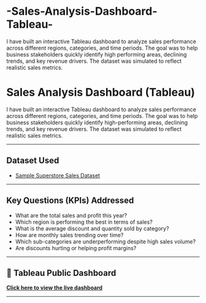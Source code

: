 # -Sales-Analysis-Dashboard-Tableau-
I have built an interactive Tableau dashboard to analyze sales performance across different regions, categories, and time periods. The goal was to help business stakeholders quickly identify high performing areas, declining trends, and key revenue drivers. The dataset was simulated to reflect realistic sales metrics.

# Sales Analysis Dashboard (Tableau)

I have built an interactive Tableau dashboard to analyze sales performance across different regions, categories, and time periods. The goal was to help business stakeholders quickly identify high-performing areas, declining trends, and key revenue drivers. The dataset was simulated to reflect realistic sales metrics.

---

## Dataset Used

- [Sample Superstore Sales Dataset](https://community.tableau.com/s/question/0D54T00000CWeX8SAL/sample-superstore-sales-excelxls)

---

## Key Questions (KPIs) Addressed

- What are the total sales and profit this year?
- Which region is performing the best in terms of sales?
- What is the average discount and quantity sold by category?
- How are monthly sales trending over time?
- Which sub-categories are underperforming despite high sales volume?
- Are discounts hurting or helping profit margins?

---

## 🔗 Tableau Public Dashboard

[**Click here to view the live dashboard**](https://public.tableau.com/app/profile/preeti.rapeti2966/viz/SalesDataAnalysis_17502633686980/SalesDashboard?publish=yes)

---



